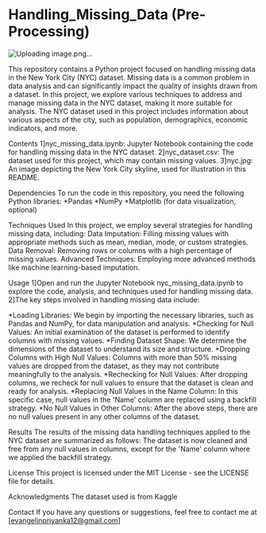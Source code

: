 # Handling_Missing_Data (Pre-Processing)
![Uploading image.png…]()

This repository contains a Python project focused on handling missing data in the New York City (NYC) dataset. Missing data is a common problem in data analysis and can significantly impact the quality of insights drawn from a dataset. In this project, we explore various techniques to address and manage missing data in the NYC dataset, making it more suitable for analysis.
The NYC dataset used in this project includes information about various aspects of the city, such as population, demographics, economic indicators, and more.

Contents
1]nyc_missing_data.ipynb: Jupyter Notebook containing the code for handling missing data in the NYC dataset.
2]nyc_dataset.csv: The dataset used for this project, which may contain missing values.
3]nyc.jpg: An image depicting the New York City skyline, used for illustration in this README.

Dependencies
To run the code in this repository, you need the following Python libraries:
*Pandas
*NumPy
*Matplotlib (for data visualization, optional)

Techniques Used
In this project, we employ several strategies for handling missing data, including:
Data Imputation: Filling missing values with appropriate methods such as mean, median, mode, or custom strategies.
Data Removal: Removing rows or columns with a high percentage of missing values.
Advanced Techniques: Employing more advanced methods like machine learning-based imputation.

Usage
1]Open and run the Jupyter Notebook nyc_missing_data.ipynb to explore the code, analysis, and techniques used for handling missing data.
2]The key steps involved in handling missing data include:

*Loading Libraries: We begin by importing the necessary libraries, such as Pandas and NumPy, for data manipulation and analysis.
*Checking for Null Values: An initial examination of the dataset is performed to identify columns with missing values.
*Finding Dataset Shape: We determine the dimensions of the dataset to understand its size and structure.
*Dropping Columns with High Null Values: Columns with more than 50% missing values are dropped from the dataset, as they may not contribute meaningfully to the analysis.
*Rechecking for Null Values: After dropping columns, we recheck for null values to ensure that the dataset is clean and ready for analysis.
*Replacing Null Values in the Name Column: In this specific case, null values in the 'Name' column are replaced using a backfill strategy.
*No Null Values in Other Columns: After the above steps, there are no null values present in any other columns of the dataset.

Results
The results of the missing data handling techniques applied to the NYC dataset are summarized as follows:
The dataset is now cleaned and free from any null values in columns, except for the 'Name' column where we applied the backfill strategy.

License
This project is licensed under the MIT License - see the LICENSE file for details.

Acknowledgments
The dataset used is from Kaggle

Contact
If you have any questions or suggestions, feel free to contact me at [evangelinpriyanka12@gmail.com]






